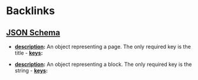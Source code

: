 
# Backlinks
## [JSON Schema](<JSON Schema.md>)
- **[description](<description.md>):** An object representing a page. The only required key is the title
        - **[keys](<keys.md>):**

- **[description](<description.md>):** An object representing a block. The only required key is the string
        - **[keys](<keys.md>):**

